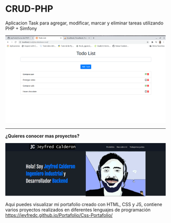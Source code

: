 # CRUD-PHP

Aplicacion Task para agregar, modificar, marcar y eliminar tareas utilizando PHP + Simfony

![assets/89.png](assets/89.png)

___

**¿Quieres conocer mas proyectos?**

![assets/img-portafolio.png](assets/img-portafolio.png)

Aqui puedes visualizar mi portafolio creado con HTML, CSS y JS, contiene varios proyectos realizados en diferentes lenguajes de programación
https://jeyfredc.github.io/Portafolio/Css-Portafolio/